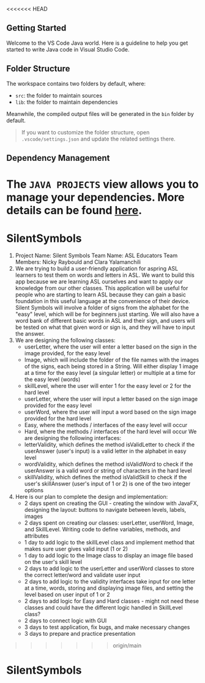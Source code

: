 <<<<<<< HEAD
## Getting Started

Welcome to the VS Code Java world. Here is a guideline to help you get started to write Java code in Visual Studio Code.

## Folder Structure

The workspace contains two folders by default, where:

- `src`: the folder to maintain sources
- `lib`: the folder to maintain dependencies

Meanwhile, the compiled output files will be generated in the `bin` folder by default.

> If you want to customize the folder structure, open `.vscode/settings.json` and update the related settings there.

## Dependency Management

The `JAVA PROJECTS` view allows you to manage your dependencies. More details can be found [here](https://github.com/microsoft/vscode-java-dependency#manage-dependencies).
=======
# SilentSymbols
1. Project Name: Silent Symbols
   Team Name: ASL Educators
   Team Members: Nicky Raybould and Clara Yalamanchili
2. We are trying to build a user-friendly application for aspring ASL learners to test them on words and letters in ASL. We want to build this app because we are learning ASL ourselves and want to apply our knowledge from our other classes. This application will be useful for people who are starting to learn ASL because they can gain a basic foundation in this useful language at the convenience of their device. Silent Symbols will involve a folder of signs from the alphabet for the "easy" level, which will be for beginners just starting. We will also have a word bank of different basic words in ASL and their sign, and users will be tested on what that given word or sign is, and they will have to input the answer.
3. We are designing the following classes:
   - userLetter, where the user will enter a letter based on the sign in the image provided, for the easy level
   - Image, which will include the folder of the file names with the images of the signs, each being stored in a String. Will either display 1 image at a time for the easy level (a singular letter) or multiple at a time for the easy level (words)
   - skillLevel, where the user will enter 1 for the easy level or 2 for the hard level
   - userLetter, where the user will input a letter based on the sign image provided for the easy level
   - userWord, where the user will input a word based on the sign image provided for the hard level
   - Easy, where the methods / interfaces of the easy level will occur
   - Hard, where the methods / interfaces of the hard level will occur
   We are designing the following interfaces:
   - letterValidity, which defines the method isValidLetter to check if the userAnswer (user's input) is a valid letter in the alphabet in easy level
   - wordValidity, which defines the method isValidWord to check if the userAnswer is a valid word or string of characters in the hard level
   - skillValidity, which defines the method isValidSkill to check if the user's skillAnswer (user's input of 1 or 2) is one of the two integer options
4. Here is our plan to complete the design and implementation:
   - 2 days spent on creating the GUI - creating the window with JavaFX, designing the layout: buttons to navigate between levels, labels, images
   - 2 days spent on creating our classes: userLetter, userWord, Image, and SkillLevel. Writing code to define variables, methods, and attributes
   - 1 day to add logic to the skillLevel class and implement method that makes sure user gives valid input (1 or 2)
   - 1 day to add logic to the Image class to display an image file based on the user's skill level
   - 2 days to add logic to the userLetter and userWord classes to store the correct letter/word and validate user input
   - 2 days to add logic to the validity interfaces take input for one letter at a time, words, storing and displaying image files, and setting the level based on user input of 1 or 2
   - 2 days to add logic for Easy and Hard classes - might not need these classes and could have the different logic handled in SkillLevel class?
   - 2 days to connect logic with GUI
   - 3 days to test application, fix bugs, and make necessary changes
   - 3 days to prepare and practice presentation
   
>>>>>>> origin/main
# SilentSymbols
